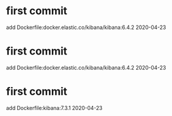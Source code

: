 # first commit
add Dockerfile:docker.elastic.co/kibana/kibana:6.4.2 2020-04-23
# first commit
add Dockerfile:docker.elastic.co/kibana/kibana:6.4.2 2020-04-23
# first commit
add Dockerfile:kibana:7.3.1 2020-04-23
